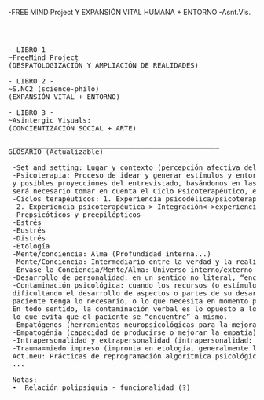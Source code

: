-FREE MIND Project Y EXPANSIÓN VITAL HUMANA + ENTORNO
-Asnt.Vis.

<pre>
<p>

- LIBRO 1 -
~FreeMind Project
(DESPATOLOGIZACIÓN Y AMPLIACIÓN DE REALIDADES)

- LIBRO 2 -
~S.NC2 (science-philo)
(EXPANSIÓN VITAL + ENTORNO)

- LIBRO 3 -
~Asintergic Visuals:
(CONCIENTIZACIÓN SOCIAL + ARTE)

 __________________________________________________
GLOSARIO (Actualizable)

 -Set and setting: Lugar y contexto (percepción afectiva del entorno y autopercepción afectiva)
 -Psicoterapia: Proceso de idear y generar estímulos y entornos (de distintos tipos (perceptivos y/o subjetivos)) que "sacien" las necesidades
 y posibles proyecciones del entrevistado, basándonos en las expectativas de funcionalidad global del mismo. Para mantener dicha funcionalidad
 será necesario tomar en cuenta el Ciclo Psicoterapéutico, el cual puede variar en su orden debido a la complejidad de los casos.
 -Ciclos terapéuticos: 1. Experiencia psicodélica/psicoterapéutica-> Integración(retroalimentación)<->Experiencia cotidiana ->educación ->Preparación ->🔁
  2. Experiencia psicoterapéutica-> Integración<->experiencia cotidiana ->experiencia psicoterapeutica (educación/retroalimentación) ->🔁
 -Prepsicóticos y preepilépticos
 -Estrés
 -Eustrés
 -Distrés
 -Etología
 -Mente/conciencia: Alma (Profundidad interna...)
 -Mente/Conciencia: Intermediario entre la verdad y la realidad
 -Envase la Conciencia/Mente/Alma: Universo interno/externo explorado (antropología, mito de la caverna (?))
 -Desarrollo de personalidad: en un sentido no literal, “encontrarse” a uno mismo, para algunos, puede ser más un “construirse” a uno mismo.
 -Contaminación psicológica: cuando los recursos (o estímulos, por lo general verbales) exceden las necesidades del paciente o persona,
 dificultando el desarrollo de aspectos o partes de su desarrollo emocional. Es necesario abordar la psicología de forma tal que el
 paciente tenga lo necesario, o lo que necesita en momento presente, para mejorar su gestión psicológica y especialmente emocional.
 En todo sentido, la contaminación verbal es lo opuesto a lo deseable de verbalización del psicólogo hacia el paciente, y suele ser
 lo que evita que el paciente se “encuentre” a mismo.
 -Empatógenos (herramientas neuropsicológicas para la mejorar la capacidad de producirse empatogenia por factores externos y, entorno verbal y físico):
 -Empatogénia (capacidad de producirse o mejorar la empatía)
 -Intrapersonalidad y extrapersonalidad (intrapersonalidad: eneagrama (?)(dialogo interno sano), extrapersonalidad: mbti (?)(referido a lo socialmente funcional))
 -Trauma=miedo impreso (impronta en etología, generalmente llega al cuerpo en hombres, (el dolor físico puede volverse emocional y viceversa(=))
 Act.neu: Prácticas de reprogramación algorítmica psicológica (ind.) y social
 ...

 Notas:
 •	Relación polipsiquia - funcionalidad (?)

</p>
